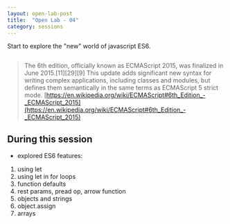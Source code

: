 ```yaml
---
layout: open-lab-post
title:  "Open Lab - 04"
category: sessions
---
```


Start to explore the "new" world of javascript ES6. 

<span class="image right"><img src="{{ site.baseurl }}/images/128px-Mad_scientist_transparent_background.svg.png" alt=""></span>

> The 6th edition, officially known as ECMAScript 2015, was finalized in June 2015.[11][29][9] This update adds significant new syntax for writing complex applications, including classes and modules, but defines them semantically in the same terms as ECMAScript 5 strict mode.
[https://en.wikipedia.org/wiki/ECMAScript#6th_Edition_-_ECMAScript_2015](https://en.wikipedia.org/wiki/ECMAScript#6th_Edition_-_ECMAScript_2015)

## During this session
* explored ES6 features:

1. using let
2. using let in for loops
3. function defaults
5. rest params, pread op, arrow function
6. objects and strings
7. object.assign
8. arrays